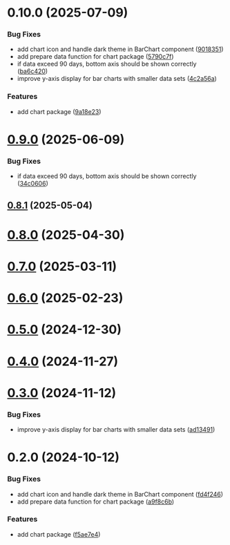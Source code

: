 # 0.10.0 (2025-07-09)


### Bug Fixes

* add chart icon and handle dark theme in BarChart component ([9018351](https://github.com/rango-exchange/rango-client/commit/901835162f5dd75f9ed211d59499ebb5999f1148))
* add prepare data function for chart package ([5790c7f](https://github.com/rango-exchange/rango-client/commit/5790c7f8182f10f85e699d98e9398a8b9c95545a))
* if data exceed 90 days, bottom axis should be shown correctly ([ba6c420](https://github.com/rango-exchange/rango-client/commit/ba6c4203601c901bde7bad48eb68432e1b9fd69b))
* improve y-axis display for bar charts with smaller data sets ([4c2a56a](https://github.com/rango-exchange/rango-client/commit/4c2a56acb8c207d107427eafc6b0d05864ae510b))


### Features

* add chart package ([9a18e23](https://github.com/rango-exchange/rango-client/commit/9a18e2331fee1638ce865af30479b0bae927d507))



# [0.9.0](https://github.com/rango-exchange/rango-client/compare/charts@0.8.1...charts@0.9.0) (2025-06-09)


### Bug Fixes

* if data exceed 90 days, bottom axis should be shown correctly ([34c0606](https://github.com/rango-exchange/rango-client/commit/34c0606986b72aab97e5174a9bce2f1e1e5a159a))



## [0.8.1](https://github.com/rango-exchange/rango-client/compare/charts@0.8.0...charts@0.8.1) (2025-05-04)



# [0.8.0](https://github.com/rango-exchange/rango-client/compare/charts@0.7.0...charts@0.8.0) (2025-04-30)



# [0.7.0](https://github.com/rango-exchange/rango-client/compare/charts@0.6.0...charts@0.7.0) (2025-03-11)



# [0.6.0](https://github.com/rango-exchange/rango-client/compare/charts@0.5.0...charts@0.6.0) (2025-02-23)



# [0.5.0](https://github.com/rango-exchange/rango-client/compare/charts@0.4.0...charts@0.5.0) (2024-12-30)



# [0.4.0](https://github.com/rango-exchange/rango-client/compare/charts@0.3.0...charts@0.4.0) (2024-11-27)



# [0.3.0](https://github.com/rango-exchange/rango-client/compare/charts@0.2.0...charts@0.3.0) (2024-11-12)


### Bug Fixes

* improve y-axis display for bar charts with smaller data sets ([ad13491](https://github.com/rango-exchange/rango-client/commit/ad1349157f38d172ae2028981881ae4276ddab8d))



# 0.2.0 (2024-10-12)


### Bug Fixes

* add chart icon and handle dark theme in BarChart component ([fd4f246](https://github.com/rango-exchange/rango-client/commit/fd4f24684e42deb1b47fb9a6584ac4f9a1519599))
* add prepare data function for chart package ([a9f8c6b](https://github.com/rango-exchange/rango-client/commit/a9f8c6b092ca5343756e220238c943dbc369a62b))


### Features

* add chart package ([f5ae7e4](https://github.com/rango-exchange/rango-client/commit/f5ae7e449ec1e385188ff904e9d59862fa8ef1d2))



